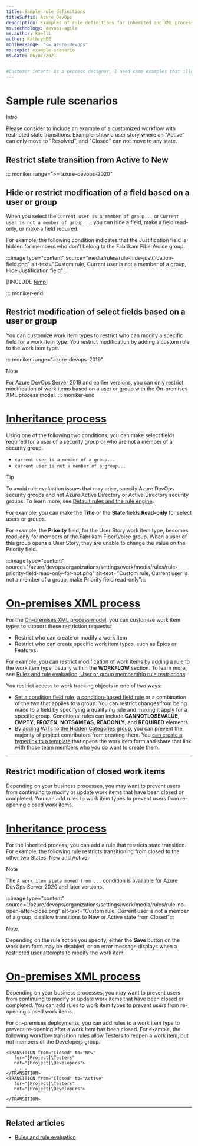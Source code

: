 ```yaml
---
title: Sample rule definitions
titleSuffix: Azure DevOps 
description: Examples of rule definitions for inherited and XML processes 
ms.technology: devops-agile
ms.author: kaelli
author: KathrynEE
monikerRange: "<= azure-devops"
ms.topic: example-scenario
ms.date: 06/07/2021


#Customer intent: As a process designer, I need some examples that illustrate how to define rules, so I can add the right rules to support my business processes.
---
```


# Sample rule scenarios 

Intro

Please consider to include an example of a customized workflow with restricted state transitions.
Example: show a user story where an "Active" can only move to "Resolved", and "Closed" can not move to any state.


## Restrict state transition from Active to New 
 


::: moniker range=">= azure-devops-2020"

## Hide or restrict modification of a field based on a user or group 

When you select the `Current user is a member of group...` or `Current user is not a member of group...`, you can hide a field, make a field read-only, or make a field required. 

For example, the following condition indicates that the Justification field is hidden for members who don't belong to the Fabrikam Fiber\Voice group.  

:::image type="content" source="media/rules/rule-hide-justification-field.png" alt-text="Custom rule, Current user is not a member of a group, Hide Justification field":::


[!INCLUDE [temp](../../../boards/includes/note-work-item-caching-rules-simple.md)]

::: moniker-end


<a id="restrict-modifications-wits" />
 
## Restrict modification of select fields based on a user or group 

  
You can customize work item types to restrict who can modify a specific field for a work item type. You restrict modification by adding a custom rule to the work item type.


::: moniker range="azure-devops-2019"
> [!NOTE]
> For Azure DevOps Server 2019 and earlier versions, you can only restrict modification of work items based on a user or group with the On-premises XML process model. 
::: moniker-end


# [Inheritance process](#tab/inheritance)

Using one of the following two conditions, you can make select fields required for a user of a security group or who are not a member of a security group. 

- `current user is a member of a group...`
- `current user is not a member of a group...`

> [!TIP]    
> To avoid rule evaluation issues that may arise, specify Azure DevOps security groups and not Azure Active Directory or Active Directory security groups. To learn more, see [Default rules and the rule engine](rule-reference.md).

For example, you can make the **Title** or the **State** fields **Read-only** for select users or groups. 

For example, the **Priority** field, for the User Story work item type, becomes read-only for members of the Fabrikam Fiber\Voice group. When a user of this group opens a User Story, they are unable to change the value on the Priority field.

:::image type="content" source="/azure/devops/organizations/settings/work/media/rules/rule-priority-field-read-only-for-not.png" alt-text="Custom rule, Current user is not a member of a group, make Priority field read-only":::
 


<a id="restrict-modification-closed-wi" />


# [On-premises XML process](#tab/on-premises)

For the [On-premises XML process model](../../reference/on-premises-xml-process-model.md), you can customize work item types to support these restriction requests: 
- Restrict who can create or modify a work item 
- Restrict who can create specific work item types, such as Epics or Features 

For example, you can restrict modification of work items by adding a rule to the work item type, usually within the **WORKFLOW** section. To learn more, see [Rules and rule evaluation, User or group membership rule restrictions](../settings/work/rule-reference.md#apply-ignore). 

You  restrict access to work tracking objects in one of two ways:
- [Set a condition field rule](../settings/work/rule-reference.md), [a condition-based field rule](../../reference/xml/assign-conditional-based-values-and-rules.md) or a combination of the two that applies to a group. You can restrict changes from being made to a field by specifying a qualifying rule and making it apply for a specific group. Conditional rules can include **CANNOTLOSEVALUE**, **EMPTY**, **FROZEN**, **NOTSAMEAS**, **READONLY**, and **REQUIRED** elements. 
- By [adding WITs to the Hidden Categories group](../../reference/xml/use-categories-to-group-work-item-types.md), you can prevent the majority of project contributors from creating them. You [can create a hyperlink to a template](../../boards/backlogs/work-item-template.md) that opens the work item form and share that link with those team members who you do want to create them. 

---

<a id="restrict-modifications-wits" /> 


## Restrict modification of closed work items

Depending on your business processes, you may want to prevent users from continuing to modify or update work items that have been closed or completed. You can add rules to work item types to prevent users from re-opening closed work items.

# [Inheritance process](#tab/inheritance)

For the Inherited process, you can add a rule that restricts state transition. For example, the following rule restricts transitioning from closed to the other two States, New and Active. 


> [!NOTE]  
> The `A work item state moved from ...`  condition is available for Azure DevOps Server 2020 and later versions. 

:::image type="content" source="/azure/devops/organizations/settings/work/media/rules/rule-no-open-after-close.png" alt-text="Custom rule, Current user is not a member of a group, disallow transitions to New or Active state from Closed":::

> [!NOTE]   
> Depending on the rule action you specify, either the **Save** button on the work item form may be disabled, or an error message displays when a restricted user attempts to modify the work item. 
 

# [On-premises XML process](#tab/on-premises)

Depending on your business processes, you may want to prevent users from continuing to modify or update work items that have been closed or completed. You can add rules to work item types to prevent users from re-opening closed work items. 

For on-premises deployments, you can add rules to a work item type to prevent re-opening after a work item has been closed. For example, the following workflow transition rules allow Testers to reopen a work item, but not members of the Developers group. 

```
<TRANSITION from="Closed" to="New"  
   for="[Project]\Testers"  
   not="[Project]\Developers">  
   . . .  
</TRANSITION>  
<TRANSITION from="Closed" to="Active"  
   for="[Project]\Testers"  
   not="[Project]\Developers">  
   . . .  
</TRANSITION>  
```


---


## Related articles

- [Rules and rule evaluation](../settings/work/rule-reference.md)
  